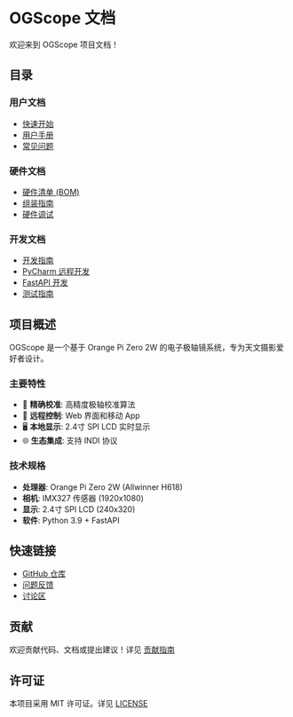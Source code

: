 # OGScope 文档

欢迎来到 OGScope 项目文档！

## 目录

### 用户文档
- [快速开始](./user_guide/quick-start.md)
- [用户手册](./user_guide/user-manual.md)
- [常见问题](./user_guide/faq.md)

### 硬件文档
- [硬件清单 (BOM)](./hardware/bom.md)
- [组装指南](./hardware/assembly-guide.md)
- [硬件调试](./hardware/hardware-debug.md)

### 开发文档
- [开发指南](./development/README.md)
- [PyCharm 远程开发](./development/pycharm-remote.md)
- [FastAPI 开发](./development/fastapi-guide.md)
- [测试指南](./development/testing-guide.md)

## 项目概述

OGScope 是一个基于 Orange Pi Zero 2W 的电子极轴镜系统，专为天文摄影爱好者设计。

### 主要特性

- 🔭 **精确校准**: 高精度极轴校准算法
- 📱 **远程控制**: Web 界面和移动 App
- 🖥️ **本地显示**: 2.4寸 SPI LCD 实时显示
- 🌐 **生态集成**: 支持 INDI 协议

### 技术规格

- **处理器**: Orange Pi Zero 2W (Allwinner H618)
- **相机**: IMX327 传感器 (1920x1080)
- **显示**: 2.4寸 SPI LCD (240x320)
- **软件**: Python 3.9 + FastAPI

## 快速链接

- [GitHub 仓库](https://github.com/your-username/OGScope)
- [问题反馈](https://github.com/your-username/OGScope/issues)
- [讨论区](https://github.com/your-username/OGScope/discussions)

## 贡献

欢迎贡献代码、文档或提出建议！详见 [贡献指南](../CONTRIBUTING.md)

## 许可证

本项目采用 MIT 许可证。详见 [LICENSE](../LICENSE)

